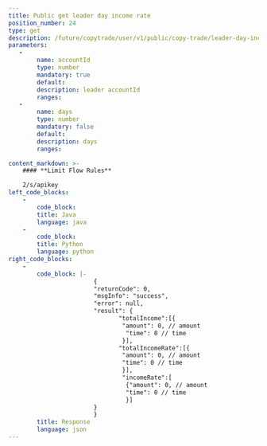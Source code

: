 ```yaml
---
title: Public get leader day income rate
position_number: 24
type: get
description: /future/copytrade/user/v1/public/copy-trade/leader-day-income-rate
parameters:
   -
        name: accountId
        type: number
        mandatory: true
        default:
        description: leader accountId
        ranges:
   -
        name: days
        type: number
        mandatory: false
        default:
        description: days
        ranges:

content_markdown: >-
    #### **Limit Flow Rules**

    2/s/apikey
left_code_blocks:
    -
        code_block:
        title: Java
        language: java
    -
        code_block:
        title: Python
        language: python
right_code_blocks:
    -
        code_block: |-
                        {
                        "returnCode": 0,
                        "msgInfo": "success",
                        "error": null,
                        "result": {
                               "totalIncome":[{
                                "amount": 0, // amount
                                 "time": 0 // time
                                }],
                               "totalIncomeRate":[{
                                "amount": 0, // amount
                                "time": 0 // time
                                }],
                                "incomeRate":[
                                 {"amount": 0, // amount
                                 "time": 0 // time
                                 }]
                        }
                        }
        title: Response
        language: json
---
```

